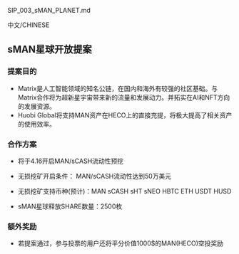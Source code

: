 SIP_003_sMAN_PLANET.md

中文/CHINESE
## sMAN星球开放提案
### 提案目的
- Matrix是人工智能领域的知名公链，在国内和海外有较强的社区基础。与Matrix合作将为超新星宇宙带来新的流量和发展动力。并拓实在AI和NFT方向的发展资源。
- Huobi Global将支持MAN资产在HECO上的直接充提，将极大提高了相关资产的使用效率。

### 合作方案
- 将于4.16开启MAN/sCASH流动性预挖
- 无损挖矿开启条件： MAN/sCASH流动性达到50万美元
- 无损挖矿支持币种(预计)：MAN sCASH sHT sNEO HBTC ETH USDT HUSD

- sMAN星球释放SHARE数量：2500枚

### 额外奖励
- 若提案通过，参与投票的用户还将平分价值1000$的MAN(HECO)空投奖励